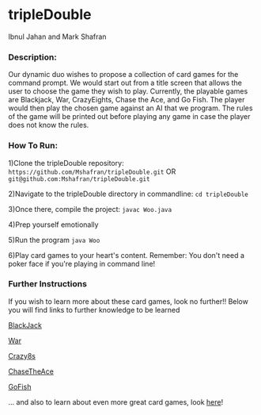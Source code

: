 # tripleDouble
Ibnul Jahan and Mark Shafran

### Description:

Our dynamic duo wishes to propose a collection of card games for the command prompt. We would start out from a title screen that allows the user to choose the game they wish to play. Currently, the playable games are Blackjack, War, CrazyEights, Chase the Ace, and Go Fish. The player would then play the chosen game against an AI that we program. The rules of the game will be printed out before playing any game in case the player does not know the rules.


### How To Run:

1)Clone the tripleDouble repository: ```https://github.com/Mshafran/tripleDouble.git``` OR ```git@github.com:Mshafran/tripleDouble.git```

2)Navigate to the tripleDouble directory in commandline:  ```cd tripleDouble```

3)Once there, compile the project: ```javac Woo.java```

4)Prep yourself emotionally

5)Run the program ```java Woo```

6)Play card games to your heart's content. Remember: You don't need a poker face if you're playing in command line!



### Further Instructions

If you wish to learn more about these card games, look no further!!
Below you will find links to further knowledge to be learned

[BlackJack](https://en.wikipedia.org/wiki/Blackjack)

[War](https://en.wikipedia.org/wiki/War_(card_game))

[Crazy8s](https://en.wikipedia.org/wiki/Crazy_Eights)

[ChaseTheAce](http://www.classicgamesandpuzzles.com/Chase-the-Ace.html)

[GoFish](https://en.wikipedia.org/wiki/Go_Fish)

... and also to learn about even more great card games, look [here](http://www.bicyclecards.com/rules/)!
